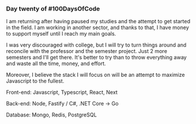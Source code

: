 ### Day twenty of #100DaysOfCode

I am returning after having paused my studies and the attempt to get started in the field. I am working in another sector, and thanks to that, I have money to support myself until I reach my main goals.

I was very discouraged with college, but I will try to turn things around and reconcile with the professor and the semester project. Just 2 more semesters and I'll get there. It's better to try than to throw everything away and waste all the time, money, and effort.

Moreover, I believe the stack I will focus on will be an attempt to maximize Javascript to the fullest.

Front-end: Javascript, Typescript, React, Next

Back-end: Node, Fastify / C#, .NET Core -> Go

Database: Mongo, Redis, PostgreSQL

